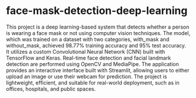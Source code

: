 # face-mask-detection-deep-learning
This project is a deep learning-based system that detects whether a person is wearing a face mask or not using computer vision techniques. The model, which was trained on a dataset with two categories, with_mask and without_mask, achieved 98.77% training accuracy and 95% test accuracy. It utilizes a custom Convolutional Neural Network (CNN) built with TensorFlow and Keras. Real-time face detection and facial landmark detection are performed using OpenCV and MediaPipe. The application provides an interactive interface built with Streamlit, allowing users to either upload an image or use their webcam for prediction. The project is lightweight, efficient, and suitable for real-world deployment, such as in offices, hospitals, and public spaces.


